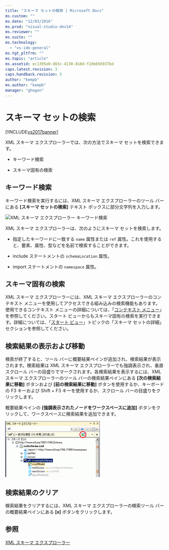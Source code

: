 ```yaml
---
title: "スキーマ セットの検索 | Microsoft Docs"
ms.custom: ""
ms.date: "12/03/2016"
ms.prod: "visual-studio-dev14"
ms.reviewer: ""
ms.suite: ""
ms.technology: 
  - "vs-ide-general"
ms.tgt_pltfrm: ""
ms.topic: "article"
ms.assetid: ec1395e0-d03c-4130-810d-f2db656937bd
caps.latest.revision: 3
caps.handback.revision: 3
author: "kempb"
ms.author: "kempb"
manager: "ghogen"
---
```

# スキーマ セットの検索
[!INCLUDE[vs2017banner](../code-quality/includes/vs2017banner.md)]

XML スキーマ エクスプローラーでは、次の方法でスキーマ セットを検索できます。  
  
-   キーワード検索  
  
-   スキーマ固有の検索  
  
## キーワード検索  
 キーワード検索を実行するには、XML スキーマ エクスプローラーのツール バーにある **\[スキーマ セットの検索\]** テキスト ボックスに部分文字列を入力します。  
  
 ![XML スキーマ エクスプローラー キーワード検索](../xml-tools/media/schemaexplorersearch.gif "SchemaExplorerSearch")  
  
 XML スキーマ エクスプローラーは、次のようにスキーマ セットを検索します。  
  
-   指定したキーワードに一致する `name` 属性または `ref` 属性。これを使用すると、要素、属性、型などを名前で検索することができます。  
  
-   include ステートメントの `schemaLocation` 属性。  
  
-   import ステートメントの `namespace` 属性。  
  
## スキーマ固有の検索  
 XML スキーマ エクスプローラーには、XML スキーマ エクスプローラーのコンテキスト メニューを使用してアクセスできる組み込みの検索機能もあります。使用できるコンテキスト メニューの詳細については、「[コンテキスト メニュー](../xml-tools/context-menus-xml-schema-explorer.md)」を参照してください。スタート ビューからもスキーマ固有の検索を実行できます。詳細については、「[スタート ビュー](../xml-tools/start-view.md)」トピックの「スキーマ セットの詳細」セクションを参照してください。  
  
## 検索結果の表示および移動  
 検索が終了すると、ツール バーに概要結果ペインが追加され、検索結果が表示されます。検索結果は XML スキーマ エクスプローラーでも強調表示され、垂直スクロール バーの目盛りでマークされます。各検索結果を表示するには、XML スキーマ エクスプローラーのツール バーの検索結果ペインにある **\[次の検索結果に移動\]** ボタンおよび **\[前の検索結果に移動\]** ボタンを使用するか、キーボードの F3 キーおよび Shift \+ F3 キーを使用するか、スクロール バーの目盛りをクリックします。  
  
 概要結果ペインの **\[強調表示されたノードをワークスペースに追加\]** ボタンをクリックして、ワークスペースに検索結果を追加できます。  
  
 ![XML スキーマ エクスプローラー検索結果](../xml-tools/media/schemaexplorersearchresult.gif "SchemaExplorerSearchResult")  
  
## 検索結果のクリア  
 検索結果をクリアするには、XML スキーマ エクスプローラーの検索ツール バーの概要結果ペインにある **\[x\]** ボタンをクリックします。  
  
## 参照  
 [XML スキーマ エクスプローラー](../xml-tools/xml-schema-explorer.md)